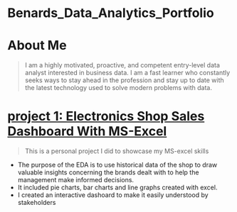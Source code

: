 # Benards_Data_Analytics_Portfolio

# About Me
> I am a highly motivated, proactive, and competent entry-level data analyst interested in business data. I am a fast learner who constantly seeks ways to stay ahead in the profession and stay up to date with the latest technology used to solve modern problems with data.

# [project 1: Electronics Shop Sales Dashboard With MS-Excel](https://medium.com/@benadata/electronics-shop-sales-dashboard-with-ms-excel-babe7c759ffd)

>This is a personal project I did to showcase my MS-excel skills

* The purpose of the EDA is to use historical data of the shop to draw valuable insights concerning the brands dealt with to help the management make informed decisions.
* It included pie charts, bar charts and line graphs created with excel.
* I created an interactive dashoard to make it easily understood by stakeholders
